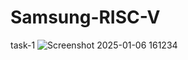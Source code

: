 # Samsung-RISC-V
task-1
![Screenshot 2025-01-06 161234](https://github.com/user-attachments/assets/6120aed0-03de-4ffb-8d21-47be8952cfcf)

